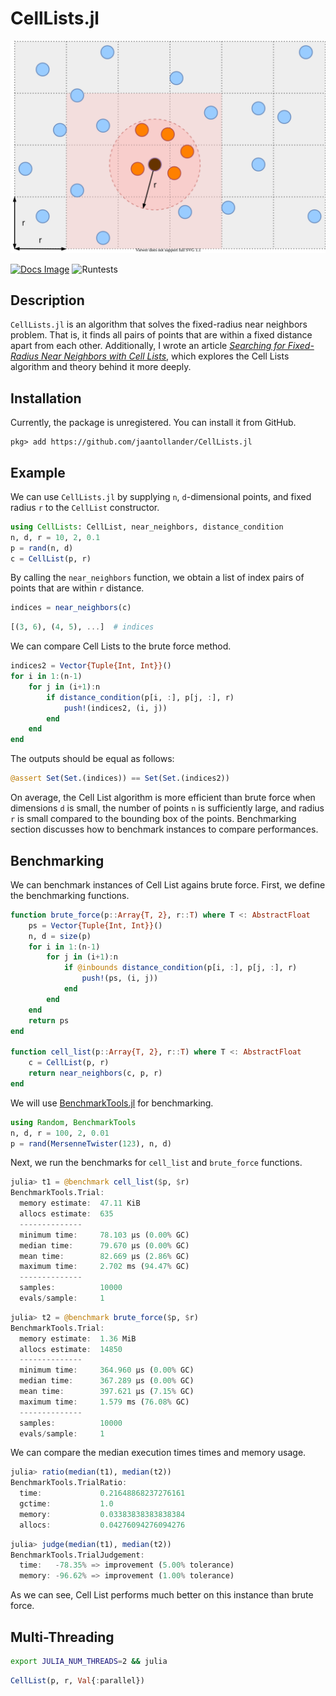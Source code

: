 # CellLists.jl
![](docs/src/images/cell_list.svg)

[![Docs Image](https://img.shields.io/badge/docs-latest-blue.svg)](https://jaantollander.github.io/CellLists.jl/dev/)
![Runtests](https://github.com/jaantollander/CellLists.jl/workflows/Runtests/badge.svg)


## Description
`CellLists.jl` is an algorithm that solves the fixed-radius near neighbors problem. That is, it finds all pairs of points that are within a fixed distance apart from each other. Additionally, I wrote an article [*Searching for Fixed-Radius Near Neighbors with Cell Lists*](https://jaantollander.com/post/searching-for-fixed-radius-near-neighbors-with-cell-lists/), which explores the Cell Lists algorithm and theory behind it more deeply.


## Installation
Currently, the package is unregistered. You can install it from GitHub.

```
pkg> add https://github.com/jaantollander/CellLists.jl
```


## Example
We can use `CellLists.jl` by supplying `n`, `d`-dimensional points, and fixed radius `r` to the `CellList` constructor.

```julia
using CellLists: CellList, near_neighbors, distance_condition
n, d, r = 10, 2, 0.1
p = rand(n, d)
c = CellList(p, r)
```

By calling the `near_neighbors` function, we obtain a list of index pairs of points that are within `r` distance.

```julia
indices = near_neighbors(c)
```

```julia
[(3, 6), (4, 5), ...]  # indices
```

We can compare Cell Lists to the brute force method.

```julia
indices2 = Vector{Tuple{Int, Int}}()
for i in 1:(n-1)
    for j in (i+1):n
        if distance_condition(p[i, :], p[j, :], r)
            push!(indices2, (i, j))
        end
    end
end
```

The outputs should be equal as follows:

```julia
@assert Set(Set.(indices)) == Set(Set.(indices2))
```

On average, the Cell List algorithm is more efficient than brute force when dimensions `d` is small, the number of points `n` is sufficiently large, and radius `r` is small compared to the bounding box of the points. Benchmarking section discusses how to benchmark instances to compare performances.


## Benchmarking
We can benchmark instances of Cell List agains brute force. First, we define the benchmarking functions.

```julia
function brute_force(p::Array{T, 2}, r::T) where T <: AbstractFloat
    ps = Vector{Tuple{Int, Int}}()
    n, d = size(p)
    for i in 1:(n-1)
        for j in (i+1):n
            if @inbounds distance_condition(p[i, :], p[j, :], r)
                push!(ps, (i, j))
            end
        end
    end
    return ps
end

function cell_list(p::Array{T, 2}, r::T) where T <: AbstractFloat
    c = CellList(p, r)
    return near_neighbors(c, p, r)
end
```

We will use [BenchmarkTools.jl](https://github.com/JuliaCI/BenchmarkTools.jl) for benchmarking.

```julia
using Random, BenchmarkTools
n, d, r = 100, 2, 0.01
p = rand(MersenneTwister(123), n, d)
```

Next, we run the benchmarks for `cell_list` and `brute_force` functions.

```julia
julia> t1 = @benchmark cell_list($p, $r)
BenchmarkTools.Trial:
  memory estimate:  47.11 KiB
  allocs estimate:  635
  --------------
  minimum time:     78.103 μs (0.00% GC)
  median time:      79.670 μs (0.00% GC)
  mean time:        82.669 μs (2.86% GC)
  maximum time:     2.702 ms (94.47% GC)
  --------------
  samples:          10000
  evals/sample:     1
```

```julia
julia> t2 = @benchmark brute_force($p, $r)
BenchmarkTools.Trial:
  memory estimate:  1.36 MiB
  allocs estimate:  14850
  --------------
  minimum time:     364.960 μs (0.00% GC)
  median time:      367.289 μs (0.00% GC)
  mean time:        397.621 μs (7.15% GC)
  maximum time:     1.579 ms (76.08% GC)
  --------------
  samples:          10000
  evals/sample:     1
```

We can compare the median execution times times and memory usage.

```julia
julia> ratio(median(t1), median(t2))
BenchmarkTools.TrialRatio:
  time:             0.21648868237276161
  gctime:           1.0
  memory:           0.03383838383838384
  allocs:           0.04276094276094276
```

```julia
julia> judge(median(t1), median(t2))
BenchmarkTools.TrialJudgement:
  time:   -78.35% => improvement (5.00% tolerance)
  memory: -96.62% => improvement (1.00% tolerance)
```

As we can see, Cell List performs much better on this instance than brute force.


## Multi-Threading

```bash
export JULIA_NUM_THREADS=2 && julia
```

```julia
CellList(p, r, Val{:parallel})
```
